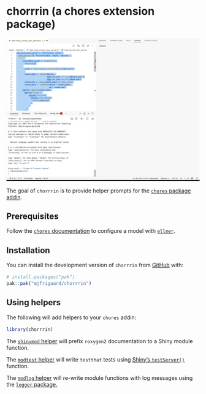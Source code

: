 
<!-- README.md is generated from README.Rmd. Please edit that file -->

# chorrrin (a chores extension package)

<!-- badges: start -->

<!-- badges: end -->

![](inst/chorrrin-example.gif)

The goal of `chorrrin` is to provide helper prompts for the [`chores`
package
addin](https://simonpcouch.github.io/chores/articles/custom.html#extension-packages).

## Prerequisites

Follow the [`chores`
documentation](https://simonpcouch.github.io/chores/articles/chores.html#choosing-a-model)
to configure a model with [`ellmer`](https://ellmer.tidyverse.org/).

## Installation

You can install the development version of `chorrrin` from
[GitHub](https://github.com/mjfrigaard/chorrrin) with:

``` r
# install.packages("pak")
pak::pak("mjfrigaard/chorrrin")
```

## Using helpers

The following will add helpers to your `chores` addin:

``` r
library(chorrrin)
```

The [`shinymod`
helper](https://github.com/mjfrigaard/chorrrin/blob/main/inst/prompts/shinymod-prefix.md)
will prefix `roxygen2` documentation to a Shiny module function.

The [`modtest`
helper](https://github.com/mjfrigaard/chorrrin/blob/main/inst/prompts/modtest-replace.md)
will write `testthat` tests using [Shiny’s
`testServer()`](https://shiny.posit.co/r/articles/improve/server-function-testing/)
function.

The [`modlog`
helper](https://github.com/mjfrigaard/chorrrin/blob/main/inst/prompts/modlog-replace.md)
will re-write module functions with log messages using the [`logger`
package.](https://daroczig.github.io/logger/)
